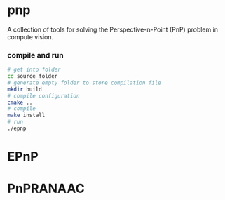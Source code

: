 # pnp
A collection of tools for solving the Perspective-n-Point (PnP) problem in compute vision.

### compile and run
```bash
# get into folder
cd source_folder
# generate empty folder to store compilation file
mkdir build
# compile configuration
cmake ..
# compile
make install
# run
./epnp
```

# EPnP

# PnPRANAAC